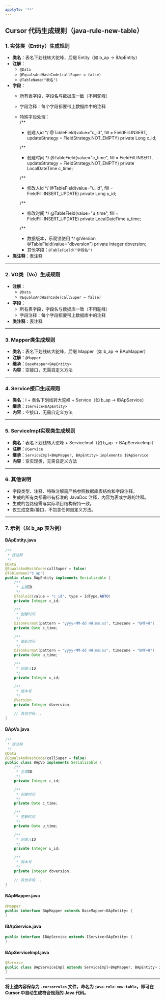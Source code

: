 ```yaml
---
applyTo: '**'
---
```


## Cursor 代码生成规则（java-rule-new-table）

### 1. 实体类（Entity）生成规则

- **类名**：表名下划线转大驼峰，后缀 Entity（如 b_ap → BApEntity）
- **注解**：  
  - `@Data`  
  - `@EqualsAndHashCode(callSuper = false)`  
  - `@TableName("表名")`
- **字段**：  
  - 所有表字段，字段名与数据库一致（不用驼峰）
  - 字段注释：每个字段都要带上数据库中的注释
  - 特殊字段处理：  
    /**
     * 创建人id
     */
    @TableField(value="c_id", fill = FieldFill.INSERT, updateStrategy = FieldStrategy.NOT_EMPTY)
    private Long c_id;

    /**
     * 创建时间
     */
    @TableField(value="c_time", fill = FieldFill.INSERT, updateStrategy = FieldStrategy.NOT_EMPTY)
    private LocalDateTime c_time;

    /**
     * 修改人id
     */
    @TableField(value="u_id", fill = FieldFill.INSERT_UPDATE)
    private Long u_id;

    /**
     * 修改时间
     */
    @TableField(value="u_time", fill = FieldFill.INSERT_UPDATE)
    private LocalDateTime u_time;

    /**
     * 数据版本，乐观锁使用
     */
    @Version
    @TableField(value="dbversion")
    private Integer dbversion;

    - 其他字段：`@TableField("字段名")`
- **类注释**：表注释

---

### 2. VO类（Vo）生成规则

- **注解**：  
  - `@Data`  
  - `@EqualsAndHashCode(callSuper = false)`
- **字段**：  
  - 所有表字段，字段名与数据库一致（不用驼峰）
  - 字段注释：每个字段都要带上数据库中的注释
- **类注释**：表注释

---

### 3. Mapper类生成规则

- **类名**：表名下划线转大驼峰，后缀 Mapper（如 b_ap → BApMapper）
- **注解**：`@Mapper`
- **继承**：`BaseMapper<BApEntity>`
- **内容**：空接口，无需自定义方法

---

### 4. Service接口生成规则

- **类名**：I + 表名下划线转大驼峰 + Service（如 b_ap → IBApService）
- **继承**：`IService<BApEntity>`
- **内容**：空接口，无需自定义方法

---

### 5. ServiceImpl实现类生成规则

- **类名**：表名下划线转大驼峰 + ServiceImpl（如 b_ap → BApServiceImpl）
- **注解**：`@Service`
- **继承**：`ServiceImpl<BApMapper, BApEntity> implements IBApService`
- **内容**：空实现类，无需自定义方法

---

### 6. 其他说明

- 字段类型、注释、特殊注解需严格参照数据库表结构和字段注释。
- 生成的所有类都需带有标准的 JavaDoc 注释，内容为表或字段的注释。
- 生成的包路径需与实际项目结构保持一致。
- 仅生成空类/接口，不包含任何自定义方法。

---

### 7. 示例（以 b_ap 表为例）

#### BApEntity.java
```java
/**
 * 表注释
 */
@Data
@EqualsAndHashCode(callSuper = false)
@TableName("b_ap")
public class BApEntity implements Serializable {
    /**
     * 主键ID
     */
    @TableId(value = "c_id", type = IdType.AUTO)
    private Integer c_id;

    /**
     * 创建时间
     */
    @JsonFormat(pattern = "yyyy-MM-dd HH:mm:ss", timezone = "GMT+8")
    private Date c_time;

    /**
     * 更新时间
     */
    @JsonFormat(pattern = "yyyy-MM-dd HH:mm:ss", timezone = "GMT+8")
    private Date u_time;

    /**
     * 创建人ID
     */
    private Integer u_id;

    /**
     * 版本号
     */
    @Version
    private Integer dbversion;

    // 其他字段...
}
```

#### BApVo.java
```java
/**
 * 表注释
 */
@Data
@EqualsAndHashCode(callSuper = false)
public class BApVo implements Serializable {
    /**
     * 主键ID
     */
    private Integer c_id;

    /**
     * 创建时间
     */
    private Date c_time;

    /**
     * 更新时间
     */
    private Date u_time;

    /**
     * 创建人ID
     */
    private Integer u_id;

    /**
     * 版本号
     */
    private Integer dbversion;

    // 其他字段...
}
```

#### BApMapper.java
```java
@Mapper
public interface BApMapper extends BaseMapper<BApEntity> {
}
```

#### IBApService.java
```java
public interface IBApService extends IService<BApEntity> {
}
```

#### BApServiceImpl.java
```java
@Service
public class BApServiceImpl extends ServiceImpl<BApMapper, BApEntity> implements IBApService {
}
```

---

**将上述内容保存为 `.cursorrules` 文件，命名为 `java-rule-new-table`，即可在 Cursor 中自动生成符合规范的 Java 代码。**